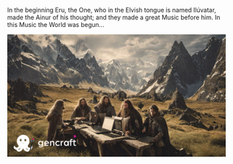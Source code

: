 In the beginning Eru, the One, who in the Elvish tongue is named Ilúvatar, made the Ainur of his thought; and they made a great Music before him. In this Music the World was begun...

![Ainur members are coding in middle-earth](./ainur-banner.png)
